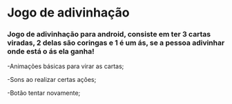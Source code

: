 # Jogo de adivinhação

### Jogo de adivinhação para android, consiste em ter 3 cartas viradas, 2 delas são coringas e 1 é um ás, se a pessoa adivinhar onde está o ás ela ganha!

 -Animações básicas para virar as cartas;
 
 -Sons ao realizar certas ações;
 
 -Botão tentar novamente;
